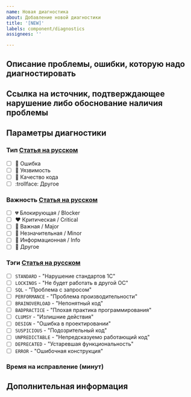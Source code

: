 ```yaml
---
name: Новая диагностика
about: Добавление новой диагностики
title: '[NEW]'
labels: component/diagnostics
assignees: ''

---
```


## Описание проблемы, ошибки, которую надо диагностировать
<!-- Например: Разработчики допускают ошибки, делая ....  -->

## Ссылка на источник, подтверждающее нарушение либо обоснование наличия проблемы
<!-- Например: В соответствии со статьей на ИТС ... надо делать ....  -->

## Параметры диагностики

### Тип [Статья на русском](docs/contributing/DiagnosticTypeAndSeverity.md)
<!-- Можно поставить x (на латинице) либо после сохранения кликнуть мышкой -->
* [ ] :ant: Ошибка
* [ ] :cop: Уязвимость
* [ ] :poop: Качество кода
* [ ] :trollface: Другое

### Важность [Статья на русском](docs/contributing/DiagnosticTypeAndSeverity.md)
<!-- Можно поставить x (на латинице) либо после сохранения кликнуть мышкой -->
* [ ] :broken_heart: Блокирующая / Blocker
* [ ] :heart: Критическая / Critical
* [ ] :yellow_heart: Важная / Major
* [ ] :blue_heart: Незначительная / Minor
* [ ] :green_heart: Информационная / Info
* [ ] :revolving_hearts: Другое

### Тэги [Статья на русском](docs/contributing/DiagnosticTag.md)
<!-- Можно поставить x (на латинице) либо после сохранения кликнуть мышкой -->
<!-- Указать можно не более трех тэгов -->
* [ ] `STANDARD` - "Нарушение стандартов 1С"
* [ ] `LOCKINOS` - "Не будет работать в другой ОС"
* [ ] `SQL` - "Проблема с запросом"
* [ ] `PERFORMANCE` - "Проблема производительности"
* [ ] `BRAINOVERLOAD` - "Непонятный код"
* [ ] `BADPRACTICE` - "Плохая практика программирования"
* [ ] `CLUMSY` - "Излишние действия"
* [ ] `DESIGN` - "Ошибка в проектировании"
* [ ] `SUSPICIOUS` - "Подозрительный код"
* [ ] `UNPREDICTABLE` - "Непредсказуемо работающий код"
* [ ] `DEPRECATED` - "Устаревшая функциональность"
* [ ] `ERROR` - "Ошибочная конструкция"

### Время на исправление (минут)
<!-- Сколько времени необходим на исправление замечания разработчику, например: 1 минута -->

## Дополнительная информация
<!-- Можно добавить любую информацию, которая может быть полезной при реализации -->
